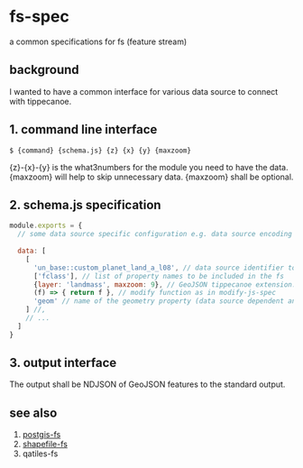 # fs-spec
a common specifications for fs (feature stream)

## background
I wanted to have a common interface for various data source to connect with tippecanoe. 

## 1. command line interface
```console
$ {command} {schema.js} {z} {x} {y} {maxzoom}
```
{z}-{x}-{y} is the what3numbers for the module you need to have the data. {maxzoom} will help to skip unnecessary data. {maxzoom} shall be optional. 

## 2. schema.js specification
```javascript
module.exports = {
  // some data source specific configuration e.g. data source encoding can also be here.
  
  data: [
    [
      'un_base::custom_planet_land_a_l08', // data source identifier to pass to *-fs
      ['fclass'], // list of property names to be included in the fs
      {layer: 'landmass', maxzoom: 9}, // GeoJSON tippecanoe extension.
      (f) => { return f }, // modify function as in modify-js-spec
      'geom' // name of the geometry property (data source dependent and optional) 
    ] //,
    // ...
  ]
}
```

## 3. output interface
The output shall be NDJSON of GeoJSON features to the standard output. 

## see also
1. [postgis-fs](https://github.com/hfu/postgis-fs)
2. [shapefile-fs](https://github.com/hfu/shapefile-fs)
3. qatiles-fs
